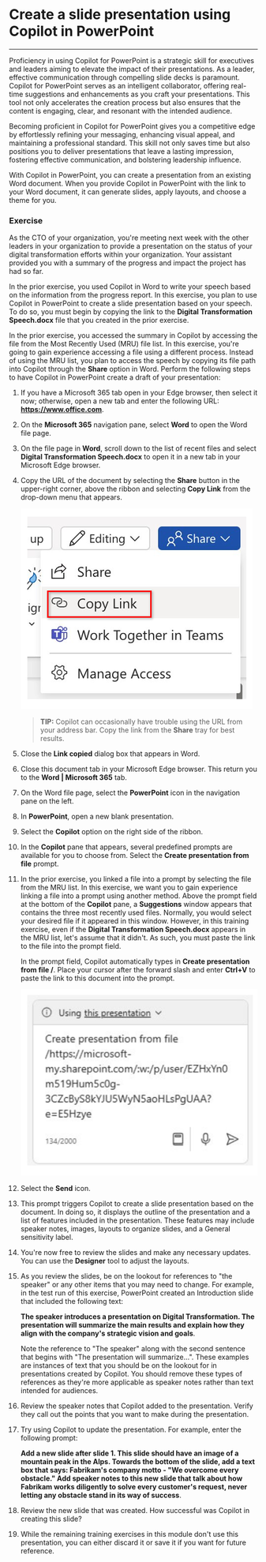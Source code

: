 
# Create a slide presentation using Copilot in PowerPoint
---
Proficiency in using Copilot for PowerPoint is a strategic skill for executives and leaders aiming to elevate the impact of their presentations. As a leader, effective communication through compelling slide decks is paramount. Copilot for PowerPoint serves as an intelligent collaborator, offering real-time suggestions and enhancements as you craft your presentations. This tool not only accelerates the creation process but also ensures that the content is engaging, clear, and resonant with the intended audience.

Becoming proficient in Copilot for PowerPoint gives you a competitive edge by effortlessly refining your messaging, enhancing visual appeal, and maintaining a professional standard. This skill not only saves time but also positions you to deliver presentations that leave a lasting impression, fostering effective communication, and bolstering leadership influence.

With Copilot in PowerPoint, you can create a presentation from an existing Word document. When you provide Copilot in PowerPoint with the link to your Word document, it can generate slides, apply layouts, and choose a theme for you.

### Exercise

As the CTO of your organization, you're meeting next week with the other leaders in your organization to provide a presentation on the status of your digital transformation efforts within your organization. Your assistant provided you with a summary of the progress and impact the project has had so far.

In the prior exercise, you used Copilot in Word to write your speech based on the information from the progress report. In this exercise, you plan to use Copilot in PowerPoint to create a slide presentation based on your speech. To do so, you must begin by copying the link to the **Digital Transformation Speech.docx** file that you created in the prior exercise.

In the prior exercise, you accessed the summary in Copilot by accessing the file from the Most Recently Used (MRU) file list. In this exercise, you're going to gain experience accessing a file using a different process. Instead of using the MRU list, you plan to access the speech by copying its file path into Copilot through the **Share** option in Word. Perform the following steps to have Copilot in PowerPoint create a draft of your presentation:

1.  If you have a Microsoft 365 tab open in your Edge browser, then select it now; otherwise, open a new tab and enter the following URL: **https://www.office.com**.

2.  On the **Microsoft 365** navigation pane, select **Word** to open the Word file page.

3.  On the file page in **Word**, scroll down to the list of recent files and select **Digital Transformation Speech.docx** to open it in a new tab in your Microsoft Edge browser.

4.  Copy the URL of the document by selecting the **Share** button in the upper-right corner, above the ribbon and selecting **Copy Link** from the drop-down menu that appears.
    
    ![Screenshot showing the Share menu and the Copy Link option highlighted.](../media/share-menu-with-copy-link-9fd1c60a.png)
    
    
     > **TIP:** Copilot can occasionally have trouble using the URL from your address bar. Copy the link from the **Share** tray for best results.

5.  Close the **Link copied** dialog box that appears in Word.

6.  Close this document tab in your Microsoft Edge browser. This return you to the **Word \| Microsoft 365** tab.

7.  On the Word file page, select the **PowerPoint** icon in the navigation pane on the left.

8.  In **PowerPoint**, open a new blank presentation.

9.  Select the **Copilot** option on the right side of the ribbon.

10. In the **Copilot** pane that appears, several predefined prompts are available for you to choose from. Select the **Create presentation from file** prompt.

11. In the prior exercise, you linked a file into a prompt by selecting the file from the MRU list. In this exercise, we want you to gain experience linking a file into a prompt using another method. Above the prompt field at the bottom of the **Copilot** pane, a **Suggestions** window appears that contains the three most recently used files. Normally, you would select your desired file if it appeared in this window. However, in this training exercise, even if the **Digital Transformation Speech.docx** appears in the MRU list, let's assume that it didn't. As such, you must paste the link to the file into the prompt field.
    
    In the prompt field, Copilot automatically types in **Create presentation from file /**. Place your cursor after the forward slash and enter **Ctrl+V** to paste the link to this document into the prompt.
    
    ![Screenshot showing the Copilot in PowerPoint prompt field with the Create presentation from file prompt and the link to the file.](../media/copilot-ppt-prompt-with-file-link-690f74ed.png)
    
12. Select the **Send** icon.

13. This prompt triggers Copilot to create a slide presentation based on the document. In doing so, it displays the outline of the presentation and a list of features included in the presentation. These features may include speaker notes, images, layouts to organize slides, and a General sensitivity label.

14. You're now free to review the slides and make any necessary updates. You can use the **Designer** tool to adjust the layouts.

15. As you review the slides, be on the lookout for references to "the speaker" or any other items that you may need to change. For example, in the test run of this exercise, PowerPoint created an Introduction slide that included the following text:
    
    **The speaker introduces a presentation on Digital Transformation. The presentation will summarize the main results and explain how they align with the company's strategic vision and goals**.
    
    Note the reference to "The speaker" along with the second sentence that begins with "The presentation will summarize...". These examples are instances of text that you should be on the lookout for in presentations created by Copilot. You should remove these types of references as they're more applicable as speaker notes rather than text intended for audiences.

16. Review the speaker notes that Copilot added to the presentation. Verify they call out the points that you want to make during the presentation.

17. Try using Copilot to update the presentation. For example, enter the following prompt:
    
    **Add a new slide after slide 1. This slide should have an image of a mountain peak in the Alps. Towards the bottom of the slide, add a text box that says: Fabrikam's company motto - "We overcome every obstacle." Add speaker notes to this new slide that talk about how Fabrikam works diligently to solve every customer's request, never letting any obstacle stand in its way of success**.

18. Review the new slide that was created. How successful was Copilot in creating this slide?

19. While the remaining training exercises in this module don't use this presentation, you can either discard it or save it if you want for future reference.
